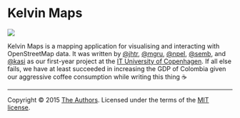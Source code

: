 Kelvin Maps
===========

[![](https://kelvin-strider.herokuapp.com/gruppe-kelvin/kelvin-maps/badge)](https://kelvin-strider.herokuapp.com/gruppe-kelvin/kelvin-maps/)

Kelvin Maps is a mapping application for visualising and interacting with OpenStreetMap data. It was written by [@jhtr](https://giddy.itu.dk/jhtr), [@mgru](https://giddy.itu.dk/mgru), [@npel](https://giddy.itu.dk/npel), [@semb](https://giddy.itu.dk/semb), and [@kasi](https://giddy.itu.dk/kasi) as our first-year project at the [IT University of Copenhagen](http://itu.dk). If all else fails, we have at least succeeded in increasing the GDP of Colombia given our aggressive coffee consumption while writing this thing :coffee:

---

Copyright &copy; 2015 [The Authors](https://giddy.itu.dk/gruppe-kelvin/kelvin-maps/graphs/contributors). Licensed under the terms of the [MIT license](LICENSE.md).
